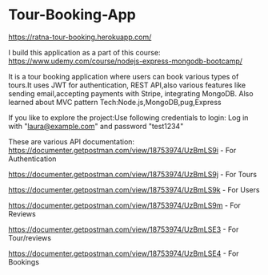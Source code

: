 # Tour-Booking-App

https://ratna-tour-booking.herokuapp.com/

I build this application as a part of this course: https://www.udemy.com/course/nodejs-express-mongodb-bootcamp/

It is a tour booking application where users can book various types of tours.It uses JWT for authentication, REST API,also various features like sending email,accepting payments with Stripe, 
integrating MongoDB. 
Also learned about MVC pattern
Tech:Node.js,MongoDB,pug,Express


If you like to explore the project:Use following credentials to login:
Log in with "laura@example.com" and password "test1234"


These are various API documentation:
https://documenter.getpostman.com/view/18753974/UzBmLS9i - For Authentication

https://documenter.getpostman.com/view/18753974/UzBmLS9j - For Tours

https://documenter.getpostman.com/view/18753974/UzBmLS9k - For Users

https://documenter.getpostman.com/view/18753974/UzBmLS9m - For Reviews

https://documenter.getpostman.com/view/18753974/UzBmLSE3 - For Tour/reviews

https://documenter.getpostman.com/view/18753974/UzBmLSE4 - For Bookings
